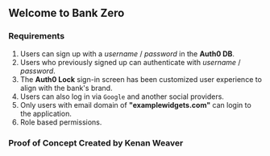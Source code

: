 ## Welcome to Bank Zero

### Requirements

1. Users can sign up with a _username_ / _password_ in the **Auth0 DB**.
2. Users who previously signed up can authenticate with _username_ / _password_.
3. The **Auth0 Lock** sign-in screen has been customized user experience to align with the bank's brand.
4. Users can also log in via `Google` and another social providers.
5. Only users with email domain of **"examplewidgets.com"** can login to the application.
6. Role based permissions.

### Proof of Concept Created by Kenan Weaver
